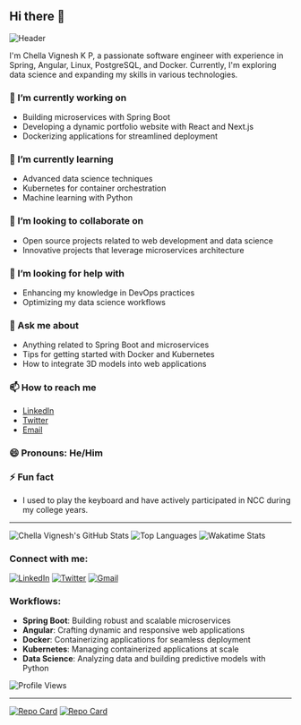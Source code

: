 ## Hi there 👋

![Header](https://your-header-image-url)

I'm Chella Vignesh K P, a passionate software engineer with experience in Spring, Angular, Linux, PostgreSQL, and Docker. Currently, I'm exploring data science and expanding my skills in various technologies.

### 🔭 I’m currently working on
- Building microservices with Spring Boot
- Developing a dynamic portfolio website with React and Next.js
- Dockerizing applications for streamlined deployment

### 🌱 I’m currently learning
- Advanced data science techniques
- Kubernetes for container orchestration
- Machine learning with Python

### 👯 I’m looking to collaborate on
- Open source projects related to web development and data science
- Innovative projects that leverage microservices architecture

### 🤔 I’m looking for help with
- Enhancing my knowledge in DevOps practices
- Optimizing my data science workflows

### 💬 Ask me about
- Anything related to Spring Boot and microservices
- Tips for getting started with Docker and Kubernetes
- How to integrate 3D models into web applications

### 📫 How to reach me
- [LinkedIn](https://www.linkedin.com/in/your-linkedin)
- [Twitter](https://twitter.com/your-twitter)
- [Email](mailto:your-email@example.com)

### 😄 Pronouns: He/Him

### ⚡ Fun fact
- I used to play the keyboard and have actively participated in NCC during my college years.

---

![Chella Vignesh's GitHub Stats](https://github-readme-stats.vercel.app/api?username=ChellaVigneshKP&show_icons=true&theme=radical)
![Top Languages](https://github-readme-stats.vercel.app/api/top-langs/?username=ChellaVigneshKP&layout=compact&theme=radical)
![Wakatime Stats](https://github-readme-stats.vercel.app/api/wakatime?username=your-wakatime-username&theme=radical)

### Connect with me:
[![LinkedIn](https://img.shields.io/badge/-LinkedIn-blue?style=flat&logo=linkedin&logoColor=white)](https://www.linkedin.com/in/your-linkedin)
[![Twitter](https://img.shields.io/badge/-Twitter-blue?style=flat&logo=twitter&logoColor=white)](https://twitter.com/your-twitter)
[![Gmail](https://img.shields.io/badge/-Gmail-red?style=flat&logo=gmail&logoColor=white)](mailto:your-email@example.com)

### Workflows:
- **Spring Boot**: Building robust and scalable microservices
- **Angular**: Crafting dynamic and responsive web applications
- **Docker**: Containerizing applications for seamless deployment
- **Kubernetes**: Managing containerized applications at scale
- **Data Science**: Analyzing data and building predictive models with Python

![Profile Views](https://komarev.com/ghpvc/?username=ChellaVigneshKP&color=blue&style=flat)

---

<!-- Repo Stickers -->
[![Repo Card](https://github-readme-stats.vercel.app/api/pin/?username=ChellaVigneshKP&repo=your-repo-name&theme=radical)](https://github.com/ChellaVigneshKP/your-repo-name)
[![Repo Card](https://github-readme-stats.vercel.app/api/pin/?username=ChellaVigneshKP&repo=another-repo-name&theme=radical)](https://github.com/ChellaVigneshKP/another-repo-name)
